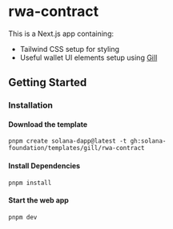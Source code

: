 # rwa-contract

This is a Next.js app containing:

- Tailwind CSS setup for styling
- Useful wallet UI elements setup using [Gill](https://gill.site/)

## Getting Started

### Installation

#### Download the template

```shell
pnpm create solana-dapp@latest -t gh:solana-foundation/templates/gill/rwa-contract
```

#### Install Dependencies

```shell
pnpm install
```

#### Start the web app

```shell
pnpm dev
```
